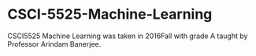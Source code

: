 # CSCI-5525-Machine-Learning
CSCI5525 Machine Learning was taken in 2016Fall with grade A taught by Professor Arindam Banerjee.
